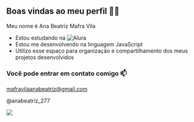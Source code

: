 ## Boas vindas ao meu perfil 🏳️‍🌈

Meu nome é Ana Beatriz Mafra Vila

- Estou estudando na ![Alura](https:www.alura.com.br)
- Estou me desenvolvendo na linguagem JavaScript
- Utilizo esse espaço para organização e compartilhamento dos meus projetos desenvolvidos

### Você pode entrar em contato comigo 📫

mafravilaanabeatriz@gmail.com

@anabeatriz_277

![](https://media1.tenor.com/m/Ji_YZ-gm7TgAAAAC/billie-eilish-billie-lunch.gif)
